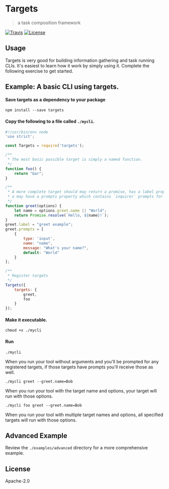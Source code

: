 # Targets

> a task composition framework

[![Travis](https://img.shields.io/travis/machellerogden/targets.svg)]()
[![License](https://img.shields.io/npm/l/targets.svg)]()

## Usage

Targets is very good for building information gathering and task running CLIs.
It's easiest to learn how it work by simply using it. Complete the following
exercise to get started.

## Example: A basic CLI using targets.

#### Save targets as a dependency to your package

```text
npm install --save targets
```

#### Copy the following to a file called `./mycli`.

```js
#!/usr/bin/env node
'use strict';

const Targets = require('targets');

/**
 * The most basic possible target is simply a named function.
 */
function foo() {
    return "bar";
}

/**
 * A more complete target should may return a promise, has a label property and
 * a may have a prompts property which contains `inquirer` prompts for the target.
 */
function greet(options) {
    let name = options.greet.name || "World";
    return Promise.resolve(`Hello, ${name}!`);
}
greet.label = "greet example";
greet.prompts = [
    {
        type: 'input',
        name: "name",
        message: "What's your name?",
        default: "World"
    }
];

/**
 * Register targets
 */
Targets({
    targets: {
        greet,
        foo
    }
});
```

#### Make it executable.

```text
chmod +x ./mycli
```

#### Run

```text
./mycli
```

When you run your tool without arguments and you'll be prompted for any registered targets, if those targets have prompts you'll receive those as well.

```text
./mycli greet --greet.name=Bob
```

When you run your tool with the target name and options, your target will run with those options.

```text
./mycli foo greet --greet.name=Bob
```

When you run your tool with multiple target names and options, all specified targets will run with those options.

## Advanced Example

Review the `./examples/advanced` directory for a more comprehensive example.

## License

Apache-2.0

